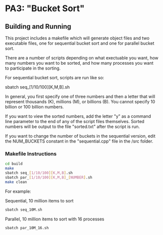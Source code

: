 # PA3: "Bucket Sort"

## Building and Running
This project includes a makefile which will generate object files and two executable files, one for sequential bucket sort and one for parallel bucket sort.

There are a number of scripts depending on what exectuable you want, how many numbers you want to be sorted, and how many processes you want to participate in the sorting.

For sequential bucket sort, scripts are run like so:

sbatch seq_[1/10/100][K,M,B].sh

In general, you first specify one of three numbers and then a letter that will
represent thousands (K), millions (M), or billions (B). You cannot specify
10 billion or 100 billion numbers.

If you want to view the sorted numbers, add the letter "y" as a command line parameter
to the end of any of the script files themselves. Sorted numbers will be output
to the file "sorted.txt" after the script is run.

If you want to change the number of buckets in the sequential version,
edit the NUM_BUCKETS constant in the "sequential.cpp" file in the /src folder. 

### Makefile Instructions

```bash
cd build
make
sbatch seq_[1/10/100][K,M,B].sh
sbatch par_[1/10/100][K,M,B]_[NUMBER].sh
make clean
```

For example:

Sequential, 10 million items to sort
```bash
sbatch seq_10M.sh
```

Parallel, 10 million items to sort with 16 processes
```bash
sbatch par_10M_16.sh
```

